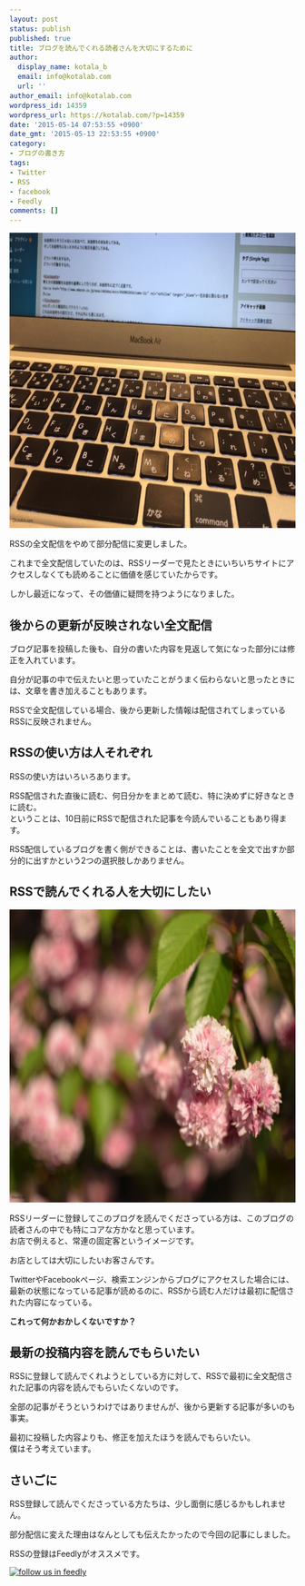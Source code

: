 ```yaml
---
layout: post
status: publish
published: true
title: ブログを読んでくれる読者さんを大切にするために
author:
  display_name: kotala_b
  email: info@kotalab.com
  url: ''
author_email: info@kotalab.com
wordpress_id: 14359
wordpress_url: https://kotalab.com/?p=14359
date: '2015-05-14 07:53:55 +0900'
date_gmt: '2015-05-13 22:53:55 +0900'
category:
- ブログの書き方
tags:
- Twitter
- RSS
- facebook
- Feedly
comments: []
---
```

<p><img src="/wp-content/uploads/2015/04/as-if_20150424-780x520.jpg" alt="as-if_20150424" width="780" height="520" class="aligncenter size-large wp-image-14177" /></p>
<p>RSSの全文配信をやめて部分配信に変更しました。</p>
<p>これまで全文配信していたのは、RSSリーダーで見たときにいちいちサイトにアクセスしなくても読めることに価値を感じていたからです。</p>
<p>しかし最近になって、その価値に疑問を持つようになりました。</p>
<!--more-->
<h2>後からの更新が反映されない全文配信</h2>
<p>ブログ記事を投稿した後も、自分の書いた内容を見返して気になった部分には修正を入れています。</p>
<p>自分が記事の中で伝えたいと思っていたことがうまく伝わらないと思ったときには、文章を書き加えることもあります。</p>
<p>RSSで全文配信している場合、後から更新した情報は配信されてしまっているRSSに反映されません。</p>
<h2>RSSの使い方は人それぞれ</h2>
<p>RSSの使い方はいろいろあります。</p>
<p>RSS配信された直後に読む、何日分かをまとめて読む、特に決めずに好きなときに読む。<br />
ということは、10日前にRSSで配信された記事を今読んでいることもあり得ます。</p>
<p>RSS配信しているブログを書く側ができることは、書いたことを全文で出すか部分的に出すかという2つの選択肢しかありません。</p>
<h2>RSSで読んでくれる人を大切にしたい</h2>
<p><img src="/wp-content/uploads/2015/05/third-anivarsary_20150509_01-780x516.jpg" alt="third-anivarsary_20150509_01.JPG" width="780" height="516" class="aligncenter size-large wp-image-14305" /></p>
<p>RSSリーダーに登録してこのブログを読んでくださっている方は、このブログの読者さんの中でも特にコアな方かなと思っています。<br />
お店で例えると、常連の固定客というイメージです。</p>
<p>お店としては大切にしたいお客さんです。</p>
<p>TwitterやFacebookページ、検索エンジンからブログにアクセスした場合には、最新の状態になっている記事が読めるのに、RSSから読む人だけは最初に配信された内容になっている。</p>
<p><strong>これって何かおかしくないですか？</strong></p>
<h2>最新の投稿内容を読んでもらいたい</h2>
<p>RSSに登録して読んでくれようとしている方に対して、RSSで最初に全文配信された記事の内容を読んでもらいたくないのです。</p>
<p>全部の記事がそうというわけではありませんが、後から更新する記事が多いのも事実。</p>
<p><span class="b">最初に投稿した内容よりも、修正を加えたほうを読んでもらいたい。</span><br />
僕はそう考えています。</p>
<h2>さいごに</h2>
<p>RSS登録して読んでくださっている方たちは、少し面倒に感じるかもしれません。</p>
<p>部分配信に変えた理由はなんとしても伝えたかったので今回の記事にしました。</p>
<p>RSSの登録はFeedlyがオススメです。</p>
<p><a href='http://cloud.feedly.com/#subscription%2Ffeed%2Fhttp%3A%2F%2Fkotalab.com%2Ffeed' target='blank' onclick="_gaq.push(['_trackEvent', 'entry', 'click', 'followFeedly14359']);"><img id='feedlyFollow' src='/wp-content/themes/stinger20130730/images/feedly_icon.png' alt='follow us in feedly' width="60px"></a></p>
